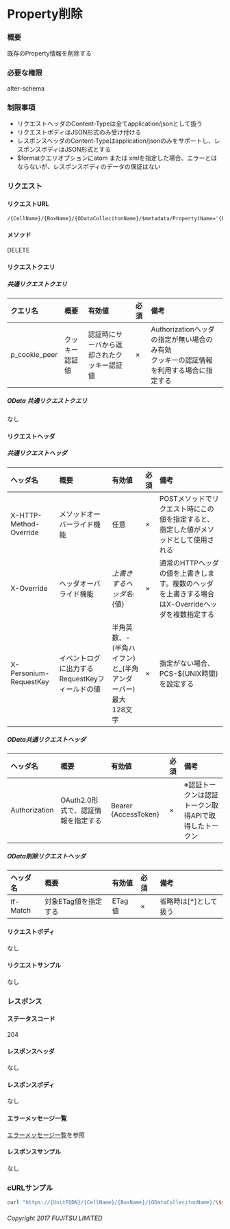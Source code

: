 # Property削除
### 概要
既存のProperty情報を削除する
### 必要な権限
alter-schema
### 制限事項
* リクエストヘッダのContent-Typeは全てapplication/jsonとして扱う
* リクエストボディはJSON形式のみ受け付ける
* レスポンスヘッダのContent-Typeはapplication/jsonのみをサポートし、レスポンスボディはJSON形式とする
* $formatクエリオプションにatom または xmlを指定した場合、エラーとはならないが、レスポンスボディのデータの保証はない


### リクエスト
#### リクエストURL
```
/{CellName}/{BoxName}/{ODataCollecitonName}/$metadata/Property(Name='{PropertyName}',_EntityType.Name='{EntityTypeNamee}')
```
#### メソッド
DELETE
#### リクエストクエリ
##### 共通リクエストクエリ
|クエリ名|概要|有効値|必須|備考|
|:--|:--|:--|:--|:--|
|p_cookie_peer|クッキー認証値|認証時にサーバから返却されたクッキー認証値|×|Authorizationヘッダの指定が無い場合のみ有効<br>クッキーの認証情報を利用する場合に指定する|
##### OData 共通リクエストクエリ
なし
#### リクエストヘッダ
##### 共通リクエストヘッダ
|ヘッダ名|概要|有効値|必須|備考|
|:--|:--|:--|:--|:--|
|X-HTTP-Method-Override|メソッドオーバーライド機能|任意|×|POSTメソッドでリクエスト時にこの値を指定すると、指定した値がメソッドとして使用される|
|X-Override|ヘッダオーバライド機能|${上書きするヘッダ名}:${値}|×|通常のHTTPヘッダの値を上書きします。複数のヘッダを上書きする場合はX-Overrideヘッダを複数指定する|
|X-Personium-RequestKey|イベントログに出力するRequestKeyフィールドの値|半角英数、-(半角ハイフン)と_(半角アンダーバー)<br>最大128文字|×|指定がない場合、PCS-${UNIX時間}を設定する|
##### OData共通リクエストヘッダ
|ヘッダ名|概要|有効値|必須|備考|
|:--|:--|:--|:--|:--|
|Authorization|OAuth2.0形式で、認証情報を指定する|Bearer {AccessToken}|×|※認証トークンは認証トークン取得APIで取得したトークン|
##### OData削除リクエストヘッダ
|ヘッダ名|概要|有効値|必須|備考|
|:--|:--|:--|:--|:--|
|If-Match|対象ETag値を指定する|ETag値|×|省略時は[*]として扱う|
#### リクエストボディ
なし
#### リクエストサンプル
なし


### レスポンス
#### ステータスコード
204
#### レスポンスヘッダ
なし
#### レスポンスボディ
なし
#### エラーメッセージ一覧
[エラーメッセージ一覧](004_Error_Messages.md)を参照

#### レスポンスサンプル
なし


### cURLサンプル

```sh
curl "https://{UnitFQDN}/{CellName}/{BoxName}/{ODataCollecitonName}/\$metadata/Property(Name='{PropertyName}',_EntityType.Name='{EntityTypeName}')" -X DELETE -i -H 'Authorization: Bearer {AccessToken}' -H 'Accept: application/json'
```

###### Copyright 2017 FUJITSU LIMITED
